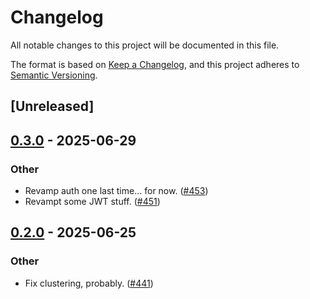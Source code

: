 # Changelog

All notable changes to this project will be documented in this file.

The format is based on [Keep a Changelog](https://keepachangelog.com/en/1.0.0/),
and this project adheres to [Semantic Versioning](https://semver.org/spec/v2.0.0.html).

## [Unreleased]

## [0.3.0](https://github.com/kixelated/moq/compare/moq-token-v0.2.0...moq-token-v0.3.0) - 2025-06-29

### Other

- Revamp auth one last time... for now. ([#453](https://github.com/kixelated/moq/pull/453))
- Revampt some JWT stuff. ([#451](https://github.com/kixelated/moq/pull/451))

## [0.2.0](https://github.com/kixelated/moq/compare/moq-token-v0.1.0...moq-token-v0.2.0) - 2025-06-25

### Other

- Fix clustering, probably. ([#441](https://github.com/kixelated/moq/pull/441))
